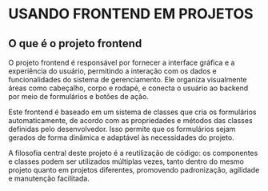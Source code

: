 # USANDO FRONTEND EM PROJETOS

## O que é o projeto frontend
O projeto frontend é responsável por fornecer a interface gráfica e a experiência do usuário, permitindo a interação com os dados e funcionalidades do sistema de gerenciamento. Ele organiza visualmente áreas como cabeçalho, corpo e rodapé, e conecta o usuário ao backend por meio de formulários e botões de ação.

Este frontend é baseado em um sistema de classes que cria os formulários automaticamente, de acordo com as propriedades e métodos das classes definidas pelo desenvolvedor. Isso permite que os formulários sejam gerados de forma dinâmica e adaptável às necessidades do projeto.

A filosofia central deste projeto é a reutilização de código: os componentes e classes podem ser utilizados múltiplas vezes, tanto dentro do mesmo projeto quanto em projetos diferentes, promovendo padronização, agilidade e manutenção facilitada.
